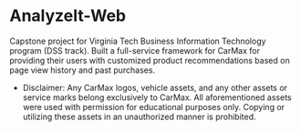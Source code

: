 # AnalyzeIt-Web
Capstone project for Virginia Tech Business Information Technology program (DSS track). Built a full-service framework for CarMax for  providing their users with customized product recommendations based on page view history and past purchases.

* Disclaimer: Any CarMax logos, vehicle assets, and any other assets or service marks belong exclusively to CarMax. All aforementioned assets were used with permission for educational purposes only. Copying or utilizing these assets in an unauthorized manner is prohibited.

